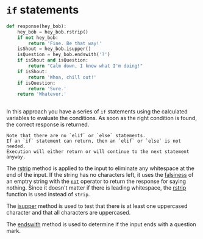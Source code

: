 # `if` statements

```python
def response(hey_bob):
    hey_bob = hey_bob.rstrip()
    if not hey_bob:
        return 'Fine. Be that way!'
    isShout = hey_bob.isupper()
    isQuestion = hey_bob.endswith('?')
    if isShout and isQuestion:
        return "Calm down, I know what I'm doing!"
    if isShout:
        return 'Whoa, chill out!'
    if isQuestion:
        return 'Sure.'
    return 'Whatever.'
    
```

In this approach you have a series of `if` statements using the calculated variables to evaluate the conditions.
As soon as the right condition is found, the correct response is returned.

```exercism/note
Note that there are no `elif` or `else` statements.
If an `if` statement can return, then an `elif` or `else` is not needed.
Execution will either return or will continue to the next statement anyway.
```

The [rstrip][rstrip] method is applied to the input to eliminate any whitespace at the end of the input.
If the string has no characters left, it uses the [falsiness][falsiness] of an emptry string with the [`not`][not] operator to return the response for saying nothing.
Since it doesn't matter if there is leading whitespace, the [rstrip][rstrip] function is used instead of `strip`.

The [isupper][isupper] method is used to test that there is at least one uppercased character and that all characters are uppercased.

The [endswith][endswith] method is used to determine if the input ends with a question mark.

[rstrip]: https://docs.python.org/3/library/stdtypes.html?highlight=rstrip#str.rstrip
[falsiness]: https://www.pythontutorial.net/python-basics/python-boolean/
[not]: https://docs.python.org/3/reference/expressions.html#not
[rstrip]: https://docs.python.org/3/library/stdtypes.html?highlight=rstrip#str.rstrip
[isupper]: https://docs.python.org/3/library/stdtypes.html?highlight=isupper#str.isupper
[endswith]: https://docs.python.org/3/library/stdtypes.html?highlight=endswith#str.endswith
